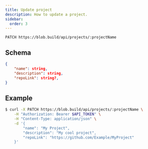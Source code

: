 ```yaml
---
title: Update project
description: How to update a project.
sidebar:
  order: 3
---
```


`PATCH https://blob.build/api/projects/:projectName`

## Schema

```json
{
	"name": string,
	"description": string,
	"repoLink": string?,
}
```

## Example

```sh
$ curl -X PATCH https://blob.build/api/projects/:projectName \
	-H "Authorization: Bearer $API_TOKEN" \
	-H "Content-Type: application/json" \
	-d '{
		"name": "My Project",
		"description": "My cool project",
		"repoLink": "https://github.com/Example/MyProject"
	}'
```

